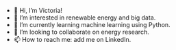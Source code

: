 - 👋 Hi, I’m Victoria!
- 👀 I’m interested in renewable energy and big data.
- 🌱 I’m currently learning machine learning using Python. 
- 💞️ I’m looking to collaborate on energy research.
- 📫 How to reach me: add me on LinkedIn.

<!---
victoriawc/victoriawc is a ✨ special ✨ repository because its `README.md` (this file) appears on your GitHub profile.
You can click the Preview link to take a look at your changes.
--->
